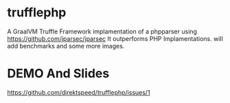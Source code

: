 # trufflephp
A GraalVM Truffle Framework implamentation of a phpparser using https://github.com/jparsec/jparsec
It outperforms PHP Implamentations. will add benchmarks and some more images.

# DEMO And Slides
https://github.com/direktspeed/trufflephp/issues/1
